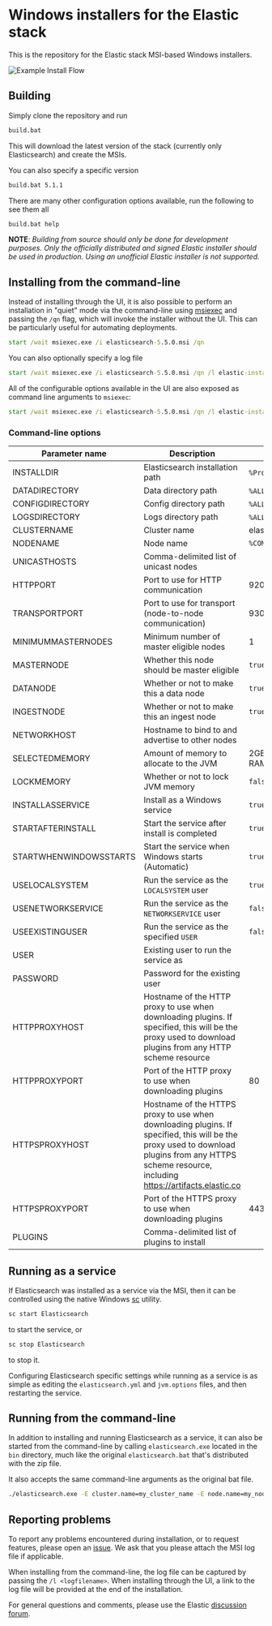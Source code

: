 # Windows installers for the Elastic stack

This is the repository for the Elastic stack MSI-based Windows installers.

![Example Install Flow](images/example-flow.gif)

## Building

Simply clone the repository and run

```bat
build.bat
```

This will download the latest version of the stack (currently only Elasticsearch) and create the MSIs.

You can also specify a specific version

```bat
build.bat 5.1.1
```

There are many other configuration options available, run the following to see them all

```bat
build.bat help
```

**NOTE**: *Building from source should only be done for development purposes.  Only the officially distributed and signed Elastic installer should be used in production. Using an unofficial Elastic installer is not supported.*

## Installing from the command-line

Instead of installing through the UI, it is also possible to perform an installation in "quiet" mode via the command-line using [msiexec](https://technet.microsoft.com/en-us/library/bb490936.aspx?f=255&MSPPError=-2147217396) and passing the `/qn` flag, which will invoke the installer without the UI.  This can be particularly useful for automating deployments.

```bat
start /wait msiexec.exe /i elasticsearch-5.5.0.msi /qn
```

You can also optionally specify a log file

```bat
start /wait msiexec.exe /i elasticsearch-5.5.0.msi /qn /l elastic-install.log
```

All of the configurable options available in the UI are also exposed as command line arguments to `msiexec`:

```bat
start /wait msiexec.exe /i elasticsearch-5.5.0.msi /qn /l elastic-install.log NODENAME=my_node_name CLUSTERNAME=my_cluster_name
```

### Command-line options

| Parameter name                   | Description                      | Default value                    |
| -------------------------------- | -------------------------------- | -------------------------------- |
| INSTALLDIR                       | Elasticsearch installation path  | `%ProgramW6432%`\Elastic\Elasticsearch |
| DATADIRECTORY                    | Data directory path              | `%ALLUSERSPROFILE%`\Elastic\Elasticsearch\data |
| CONFIGDIRECTORY                  | Config directory path            | `%ALLUSERSPROFILE%`\Elastic\Elasticsearch\config |
| LOGSDIRECTORY                    | Logs directory path              | `%ALLUSERSPROFILE%`\Elastic\Elasticsearch\logs |
| CLUSTERNAME                      | Cluster name                     | elasticsearch |
| NODENAME                         | Node name                        | `%COMPUTERNAME%` |
| UNICASTHOSTS                     | Comma-delimited list of unicast nodes ||
| HTTPPORT                         | Port to use for HTTP communication | 9200 |
| TRANSPORTPORT                    | Port to use for transport (node-to-node communication) | 9300 |
| MINIMUMMASTERNODES               | Minimum number of master eligible nodes | 1 |
| MASTERNODE                       | Whether this node should be master eligible | `true` |
| DATANODE                         | Whether or not to make this a data node     | `true` |
| INGESTNODE                       | Whether or not to make this an ingest node | `true` |
| NETWORKHOST                      | Hostname to bind to and advertise to other nodes | |
| SELECTEDMEMORY                   | Amount of memory to allocate to the JVM | 2GB. If the target machine has less than 4GB RAM, then 50% RAM |
| LOCKMEMORY                       | Whether or not to lock JVM memory           | `false` |
| INSTALLASSERVICE                 | Install as a Windows service                | `true` |
| STARTAFTERINSTALL                | Start the service after install is completed | `true` |
| STARTWHENWINDOWSSTARTS           | Start the service when Windows starts (Automatic) | `true` |
| USELOCALSYSTEM                   | Run the service as the `LOCALSYSTEM` user | `true` |
| USENETWORKSERVICE                | Run the service as the `NETWORKSERVICE` user | `false` |
| USEEXISTINGUSER                  | Run the service as the specified `USER` | `false` |
| USER                             | Existing user to run the service as     ||
| PASSWORD                         | Password for the existing user          ||
| HTTPPROXYHOST                    | Hostname of the HTTP proxy to use when downloading plugins. If specified, this will be the proxy used to download plugins from any HTTP scheme resource ||
| HTTPPROXYPORT                    | Port of the HTTP proxy to use when downloading plugins | 80 |
| HTTPSPROXYHOST                   | Hostname of the HTTPS proxy to use when downloading plugins. If specified, this will be the proxy used to download plugins from any HTTPS scheme resource, including https://artifacts.elastic.co ||
| HTTPSPROXYPORT                   | Port of the HTTPS proxy to use when downloading plugins | 443 |
| PLUGINS                          | Comma-delimited list of plugins to install ||

## Running as a service

If Elasticsearch was installed as a service via the MSI, then it can be controlled using the native Windows [sc](https://technet.microsoft.com/en-us/library/bb490995.aspx) utility.

```bat
sc start Elasticsearch
```

to start the service, or

```bat
sc stop Elasticsearch
```

to stop it.

Configuring Elasticsearch specific settings while running as a service is as simple as editing the `elasticsearch.yml` and `jvm.options` files, and then restarting the service.

## Running from the command-line

In addition to installing and running Elasticsearch as a service, it can also be started from the command-line by calling `elasticsearch.exe` located in the `bin` directory, much like the original `elasticsearch.bat` that's distributed with the zip file.

It also accepts the same command-line arguments as the original bat file.

```bat
./elasticsearch.exe -E cluster.name=my_cluster_name -E node.name=my_node_name
```

## Reporting problems

To report any problems encountered during installation, or to request features, please open an [issue](https://github.com/elastic/windows-installers/issues).  We ask that you please attach the MSI log file if applicable.

When installing from the command-line, the log file can be captured by passing the `/l <logfilename>`.  When installing through the UI, a link to the log file will be provided at the end of the installation.

For general questions and comments, please use the Elastic [discussion forum](https://discuss.elastic.co/).
